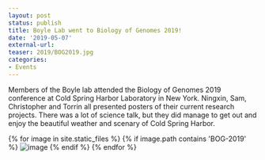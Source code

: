 ```yaml
---
layout: post
status: publish
title: Boyle Lab went to Biology of Genomes 2019!
date: '2019-05-07'
external-url:
teaser: 2019/BOG2019.jpg
categories:
- Events
---
```


Members of the Boyle lab attended the Biology of Genomes 2019 conference at Cold Spring Harbor Laboratory in New York. Ningxin, Sam, Christopher and Torrin all presented posters of their current research projects. There was a lot of science talk, but they did manage to get out and enjoy the beautiful weather and scenary of Cold Spring Harbor.

<div>
{% for image in site.static_files %}
    {% if image.path contains 'BOG-2019' %}
        <img src="{{ site.baseurl }}{{ image.path }}" alt="image" />
    {% endif %}
{% endfor %}
</div>
